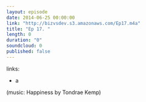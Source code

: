 ```yaml
---
layout: episode
date: 2014-06-25 00:00:00
link: "http://bizvsdev.s3.amazonaws.com/Ep17.m4a"
title: "Ep 17. "
length: 0
duration: "0"
soundcloud: 0
published: false
---
```


links:

- a

(music: Happiness by Tondrae Kemp)
